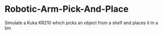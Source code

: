 # Robotic-Arm-Pick-And-Place
Simulate a Kuka KR210 which picks an object from a shelf and places it in a bin
